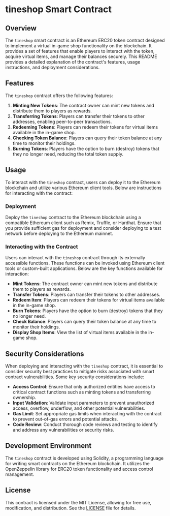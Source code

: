 # tineshop Smart Contract

## Overview
The `tineshop` smart contract is an Ethereum ERC20 token contract designed to implement a virtual in-game shop functionality on the blockchain. It provides a set of features that enable players to interact with the token, acquire virtual items, and manage their balances securely. This README provides a detailed explanation of the contract's features, usage instructions, and deployment considerations.

## Features
The `tineshop` contract offers the following features:

1. **Minting New Tokens**: The contract owner can mint new tokens and distribute them to players as rewards.
2. **Transferring Tokens**: Players can transfer their tokens to other addresses, enabling peer-to-peer transactions.
3. **Redeeming Tokens**: Players can redeem their tokens for virtual items available in the in-game shop.
4. **Checking Token Balance**: Players can query their token balance at any time to monitor their holdings.
5. **Burning Tokens**: Players have the option to burn (destroy) tokens that they no longer need, reducing the total token supply.

## Usage
To interact with the `tineshop` contract, users can deploy it to the Ethereum blockchain and utilize various Ethereum client tools. Below are instructions for interacting with the contract:

### Deployment
Deploy the `tineshop` contract to the Ethereum blockchain using a compatible Ethereum client such as Remix, Truffle, or Hardhat. Ensure that you provide sufficient gas for deployment and consider deploying to a test network before deploying to the Ethereum mainnet.

### Interacting with the Contract
Users can interact with the `tineshop` contract through its externally accessible functions. These functions can be invoked using Ethereum client tools or custom-built applications. Below are the key functions available for interaction:

- **Mint Tokens**: The contract owner can mint new tokens and distribute them to players as rewards.
- **Transfer Tokens**: Players can transfer their tokens to other addresses.
- **Redeem Item**: Players can redeem their tokens for virtual items available in the in-game shop.
- **Burn Tokens**: Players have the option to burn (destroy) tokens that they no longer need.
- **Check Balance**: Players can query their token balance at any time to monitor their holdings.
- **Display Shop Items**: View the list of virtual items available in the in-game shop.

## Security Considerations
When deploying and interacting with the `tineshop` contract, it is essential to consider security best practices to mitigate risks associated with smart contract vulnerabilities. Some key security considerations include:

- **Access Control**: Ensure that only authorized entities have access to critical contract functions such as minting tokens and transferring ownership.
- **Input Validation**: Validate input parameters to prevent unauthorized access, overflow, underflow, and other potential vulnerabilities.
- **Gas Limit**: Set appropriate gas limits when interacting with the contract to prevent out-of-gas errors and potential attacks.
- **Code Review**: Conduct thorough code reviews and testing to identify and address any vulnerabilities or security risks.

## Development Environment
The `tineshop` contract is developed using Solidity, a programming language for writing smart contracts on the Ethereum blockchain. It utilizes the OpenZeppelin library for ERC20 token functionality and access control management.

## License
This contract is licensed under the MIT License, allowing for free use, modification, and distribution. See the [LICENSE](LICENSE) file for details.
